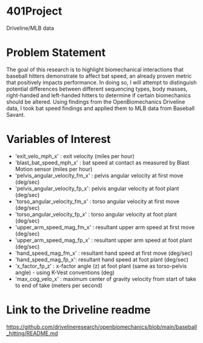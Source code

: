 # 401Project
Driveline/MLB data

# Problem Statement
The goal of this research is to highlight biomechanical interactions that baseball hitters demonstrate to affect bat speed, an already proven metric that positively impacts performance. In doing so, I will attempt to distinguish potential differences between different sequencing types, body masses, right-handed and left-handed hitters to determine if certain biomechanics should be altered. Using findings from the OpenBiomechanics Driveline data, I took bat speed findings and applied them to MLB data from Baseball Savant.


# Variables of Interest
- 'exit_velo_mph_x' : exit velocity (miles per hour)
- 'blast_bat_speed_mph_x' : bat speed at contact as measured by Blast Motion sensor (miles per hour)
- 'pelvis_angular_velocity_fm_x' : pelvis angular velocity at first move (deg/sec) 
- 'pelvis_angular_velocity_fp_x': pelvis angular velocity at foot plant (deg/sec)
- 'torso_angular_velocity_fm_x' : torso angular velocity at first move (deg/sec) 
- 'torso_angular_velocity_fp_x' : torso angular velocity at foot plant (deg/sec)
- 'upper_arm_speed_mag_fm_x' : resultant upper arm speed at first move (deg/sec) 
- 'upper_arm_speed_mag_fp_x' : resultant upper arm speed at foot plant (deg/sec)
- 'hand_speed_mag_fm_x' : resultant hand speed at first move (deg/sec) 
- 'hand_speed_mag_fp_x': resultant hand speed at foot plant (deg/sec) 
- 'x_factor_fp_z' : x-factor angle (z) at foot plant (same as torso-pelvis angle) - using K-Vest conventions (deg)
- 'max_cog_velo_x' : maximum center of gravity velocity from start of take to end of take (meters per second)



# Link to the Driveline readme
https://github.com/drivelineresearch/openbiomechanics/blob/main/baseball_hitting/README.md
